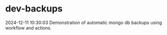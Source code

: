 # dev-backups
2024-12-11 10:30:03 Demonstration of automatic mongo db backups using workflow and actions.

